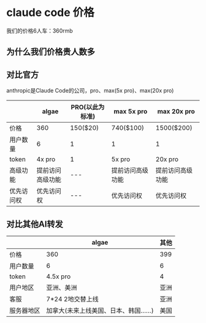 # claude code 价格

我们的价格6人车：360rmb

## 为什么我们价格贵人数多



## 对比官方

anthropic是Claude Code的公司，pro、max(5x pro)、max(20x pro)

|            | algae            | PRO(以此为标准) | max 5x pro       | max 20x pro      |
| ---------- | ---------------- | --------------- | ---------------- | ---------------- |
| 价格       | 360              | 150($20)        | 740($100)        | 1500($200)       |
| 用户数量   | 6                | 1               | 1                | 1                |
| token      | 4x pro           | 1               | 5x pro           | 20x pro          |
| 高级功能   | 提前访问高级功能 | ---             | 提前访问高级功能 | 提前访问高级功能 |
| 优先访问权 | 优先访问权       | ---             | 优先访问权       | 优先访问权       |


## 对比其他AI转发

|            | algae            | 其他     |
| ---------- | ---------------- | ---------------- |
| 价格       | 360              | 399     |
| 用户数量   | 6                | 6              |
| token      | 4.5x pro       | 4         |
| 用户地区 | 亚洲、美洲       | 亚洲 |
| 客服     | 7*24 2地交替上线 | 亚洲 |
| 服务器地区 | 加拿大(未来上线美国、日本、韩国……) | 美国 |
